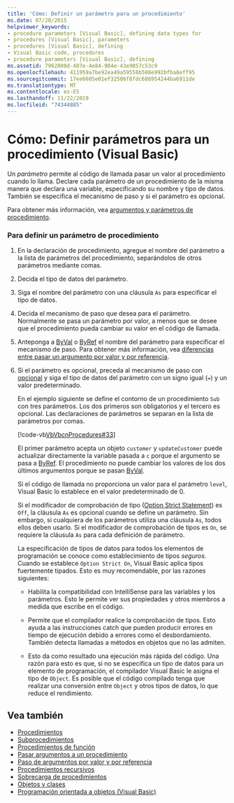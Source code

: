 ```yaml
---
title: 'Cómo: Definir un parámetro para un procedimiento'
ms.date: 07/20/2015
helpviewer_keywords:
- procedure parameters [Visual Basic], defining data types for
- procedures [Visual Basic], parameters
- procedures [Visual Basic], defining
- Visual Basic code, procedures
- procedure parameters [Visual Basic], defining
ms.assetid: 7962808d-407e-4e84-984e-43e9857c53c9
ms.openlocfilehash: 411959a7be92ea49a59558b508e992bfba8eff95
ms.sourcegitcommit: 17ee6605e01ef32506f8fdc686954244ba6911de
ms.translationtype: MT
ms.contentlocale: es-ES
ms.lasthandoff: 11/22/2019
ms.locfileid: "74344885"
---
```

# <a name="how-to-define-a-parameter-for-a-procedure-visual-basic"></a>Cómo: Definir parámetros para un procedimiento (Visual Basic)
Un *parámetro* permite al código de llamada pasar un valor al procedimiento cuando lo llama. Declare cada parámetro de un procedimiento de la misma manera que declara una variable, especificando su nombre y tipo de datos. También se especifica el mecanismo de paso y si el parámetro es opcional.  
  
 Para obtener más información, vea [argumentos y parámetros de procedimiento](./procedure-parameters-and-arguments.md).  
  
### <a name="to-define-a-procedure-parameter"></a>Para definir un parámetro de procedimiento  
  
1. En la declaración de procedimiento, agregue el nombre del parámetro a la lista de parámetros del procedimiento, separándolos de otros parámetros mediante comas.  
  
2. Decida el tipo de datos del parámetro.  
  
3. Siga el nombre del parámetro con una cláusula `As` para especificar el tipo de datos.  
  
4. Decida el mecanismo de paso que desea para el parámetro. Normalmente se pasa un parámetro por valor, a menos que se desee que el procedimiento pueda cambiar su valor en el código de llamada.  
  
5. Anteponga a [ByVal](../../../../visual-basic/language-reference/modifiers/byval.md) o [ByRef](../../../../visual-basic/language-reference/modifiers/byref.md) el nombre del parámetro para especificar el mecanismo de paso. Para obtener más información, vea [diferencias entre pasar un argumento por valor y por referencia](./differences-between-passing-an-argument-by-value-and-by-reference.md).  
  
6. Si el parámetro es opcional, preceda al mecanismo de paso con [opcional](../../../../visual-basic/language-reference/modifiers/optional.md) y siga el tipo de datos del parámetro con un signo igual (`=`) y un valor predeterminado.  
  
     En el ejemplo siguiente se define el contorno de un procedimiento `Sub` con tres parámetros. Los dos primeros son obligatorios y el tercero es opcional. Las declaraciones de parámetros se separan en la lista de parámetros por comas.  
  
     [!code-vb[VbVbcnProcedures#33](~/samples/snippets/visualbasic/VS_Snippets_VBCSharp/VbVbcnProcedures/VB/Class1.vb#33)]  
  
     El primer parámetro acepta un objeto `customer` y `updateCustomer` puede actualizar directamente la variable pasada a `c` porque el argumento se pasa a [ByRef](../../../../visual-basic/language-reference/modifiers/byref.md). El procedimiento no puede cambiar los valores de los dos últimos argumentos porque se pasan [ByVal](../../../../visual-basic/language-reference/modifiers/byval.md).  
  
     Si el código de llamada no proporciona un valor para el parámetro `level`, Visual Basic lo establece en el valor predeterminado de 0.  
  
     Si el modificador de comprobación de tipo ([Option Strict Statement](../../../../visual-basic/language-reference/statements/option-strict-statement.md)) es `Off`, la cláusula `As` es opcional cuando se define un parámetro. Sin embargo, si cualquiera de los parámetros utiliza una cláusula `As`, todos ellos deben usarlo. Si el modificador de comprobación de tipos es `On`, se requiere la cláusula `As` para cada definición de parámetro.  
  
     La especificación de tipos de datos para todos los elementos de programación se conoce como establecimiento de tipos *seguros*. Cuando se establece `Option Strict On`, Visual Basic aplica tipos fuertemente tipados. Esto es muy recomendable, por las razones siguientes:  
  
    - Habilita la compatibilidad con IntelliSense para las variables y los parámetros. Esto le permite ver sus propiedades y otros miembros a medida que escribe en el código.  
  
    - Permite que el compilador realice la comprobación de tipos. Esto ayuda a las instrucciones catch que pueden producir errores en tiempo de ejecución debido a errores como el desbordamiento. También detecta llamadas a métodos en objetos que no las admiten.  
  
    - Esto da como resultado una ejecución más rápida del código. Una razón para esto es que, si no se especifica un tipo de datos para un elemento de programación, el compilador Visual Basic le asigna el tipo de `Object`. Es posible que el código compilado tenga que realizar una conversión entre `Object` y otros tipos de datos, lo que reduce el rendimiento.  
  
## <a name="see-also"></a>Vea también

- [Procedimientos](./index.md)
- [Subprocedimientos](./sub-procedures.md)
- [Procedimientos de función](./function-procedures.md)
- [Pasar argumentos a un procedimiento](./how-to-pass-arguments-to-a-procedure.md)
- [Paso de argumentos por valor y por referencia](./passing-arguments-by-value-and-by-reference.md)
- [Procedimientos recursivos](./recursive-procedures.md)
- [Sobrecarga de procedimientos](./procedure-overloading.md)
- [Objetos y clases](../../../../visual-basic/programming-guide/language-features/objects-and-classes/index.md)
- [Programación orientada a objetos (Visual Basic)](../../concepts/object-oriented-programming.md)
